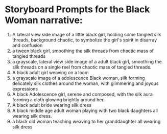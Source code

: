 # Storyboard Prompts for the Black Woman narrative:

1. A lateral view side image of a little black girl, holding some tangled silk threads, background chaotic, to symbolize the girl's spirit in disarray and confusion
2. a tween black girl, smoothing the silk threads from chaotic mass of tangled threads
3. a grayscale, lateral view side image of a adult black girl, smoothing the silk threads on a single reel from chaotic mass of tangled threads.
4. A black adult girl weaving on a loom
5. a grayscale image of a adolescence Black woman, silk forming delicately silk clothes around the woman, with glimmering and joyous expressions
6. A black Adolescence girl, serene and composed, with the silk aura forming a cloth glowing brightly around her.
7. A black adult bride wearing silk dress
8. A black middle age adult woman playing with two black daughters all wearing silk dress.
9. a black old woman teaching weaving to her granddaughter all wearing silk dress
